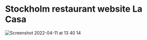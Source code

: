 
# Stockholm restaurant website La Casa #
![Screenshot 2022-04-11 at 13 40 14](https://user-images.githubusercontent.com/50274258/162732479-2574f722-cc33-44ce-b0b6-877fd693806e.png)
